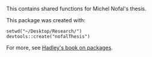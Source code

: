 This contains shared functions for Michel Nofal's thesis.

This package was created with:

    setwd("~/Desktop/Research/")
    devtools::create("nofalThesis")

For more, see [Hadley's book on packages](http://r-pkgs.had.co.nz).
